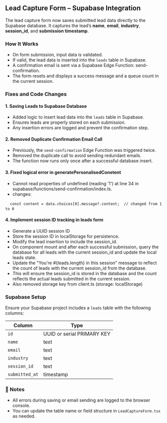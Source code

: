 ## Lead Capture Form – Supabase Integration

The lead capture form now saves submitted lead data directly to the Supabase database. It captures the lead’s **name**, **email**, **industry**, **session_id**, and **submission timestamp**.

### How It Works

- On form submission, input data is validated.
- If valid, the lead data is inserted into the `leads` table in Supabase.
- A confirmation email is sent via a Supabase Edge Function: send-confirmation.
- The form resets and displays a success message and a queue count in the current session.

### Fixes and Code Changes

#### 1. Saving Leads to Supabase Database
- Added logic to insert lead data into the `leads` table in Supabase.
- Ensures leads are properly stored on each submission.
- Any insertion errors are logged and prevent the confirmation step.

#### 2. Removed Duplicate Confirmation Email Call
- Previously, the `send-confirmation` Edge Function was triggered twice.
- Removed the duplicate call to avoid sending redundant emails.
- The function now runs only once after a successful database insert.

#### 3. Fixed logical error in generatePersonalisedConetent
- Cannot read properties of undefined (reading '1') at line 34 in supabase/functions/send-confirmation/index.ts.
- changes:
<pre> <code> const content = data.choices[0].message?.content;  // changed from 1 to 0 </code> </pre>

#### 4. Implement session ID tracking in leads form
- Generate a UUID session ID
- Store the session ID in localStorage for persistence.
- Modify the lead insertion to include the session_id.
- On component mount and after each successful submission, query the database for all leads with the current session_id and update the local leads state.
- Update the "You're #{leads.length} in this session" message to reflect the count of leads with the current session_id from the database.
- This will ensure the session_id is stored in the database and the count reflects the actual leads submitted in the current session.
- Also removed storage key from client.ts (storage: localStorage)

### Supabase Setup

Ensure your Supabase project includes a `leads` table with the following columns:

| Column        | Type                     |
|---------------|--------------------------|
| `id`          | UUID or serial PRIMARY KEY |
| `name`        | text                     |
| `email`       | text                     |
| `industry`    | text                     |
| `session_id`  | text                     |
| `submitted_at`| timestamp                |

### 📌 Notes

- All errors during saving or email sending are logged to the browser console.
- You can update the table name or field structure in `LeadCaptureForm.tsx` as needed.
